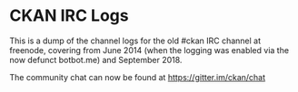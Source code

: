 # CKAN IRC Logs

This is a dump of the channel logs for the old #ckan IRC channel at freenode, covering from June 2014 (when the logging was enabled via the now defunct botbot.me) and September 2018.

The community chat can now be found at https://gitter.im/ckan/chat
